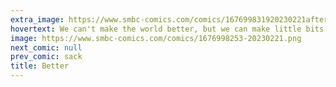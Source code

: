```yaml
---
extra_image: https://www.smbc-comics.com/comics/167699831920230221after.png
hovertext: We can't make the world better, but we can make little bits of it pop out of themselves.
image: https://www.smbc-comics.com/comics/1676998253-20230221.png
next_comic: null
prev_comic: sack
title: Better
---
```


